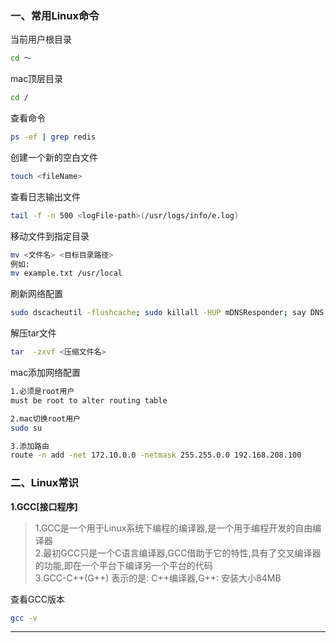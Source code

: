 ### 一、常用Linux命令

当前用户根目录
```bash
cd ～
```
mac顶层目录
```bash
cd /
```
查看命令
```bash
ps -ef | grep redis
```
创建一个新的空白文件
```bash
touch <fileName>
```
查看日志输出文件
```bash
tail -f -n 500 <logFile-path>(/usr/logs/info/e.log)
```
移动文件到指定目录
```bash
mv <文件名> <目标目录路径>
例如:
mv example.txt /usr/local
```
刷新网络配置
```bash
sudo dscacheutil -flushcache; sudo killall -HUP mDNSResponder; say DNS cache flushed
```
解压tar文件
```bash
tar  -zxvf <压缩文件名>
```
mac添加网络配置
```bash
1.必须是root用户
must be root to alter routing table

2.mac切换root用户
sudo su

3.添加路由
route -n add -net 172.10.0.0 -netmask 255.255.0.0 192.168.208.100
```

### 二、Linux常识

**1.GCC[接口程序]**

>1.GCC是一个用于Linux系统下编程的编译器,是一个用于编程开发的自由编译器<br>
>2.最初GCC只是一个C语言编译器,GCC借助于它的特性,具有了交叉编译器的功能,即在一个平台下编译另一个平台的代码<br>
>3.GCC-C++(G++) 表示的是: C++编译器,G++: 安装大小84MB

查看GCC版本
```bash
gcc -v
```
------
